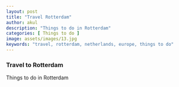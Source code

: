 ```yaml
---
layout: post
title: "Travel Rotterdam"
author: akul
description: "Things to do in Rotterdam"
categories: [ Things to do ]
image: assets/images/13.jpg
keywords: "travel, rotterdam, netherlands, europe, things to do"
---
```


### Travel to Rotterdam

Things to do in Rotterdam